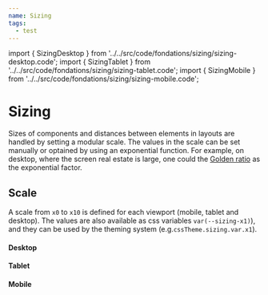 ```yaml
---
name: Sizing
tags:
  - test
---
```


<!-- CODE IMPORTS -->

import { SizingDesktop } from '../../src/code/fondations/sizing/sizing-desktop.code';
import { SizingTablet } from '../../src/code/fondations/sizing/sizing-tablet.code';
import { SizingMobile } from '../../src/code/fondations/sizing/sizing-mobile.code';

<!-- END CODE IMPORTS -->

# Sizing

Sizes of components and distances between elements in layouts are handled by setting a modular scale. The values
in the scale can be set manually or optained by using an exponential function. For example, on desktop, where
the screen real estate is large, one could the [Golden ratio](https://en.wikipedia.org/wiki/Golden_ratio) as the exponential factor.

## Scale

A scale from <Code>x0</Code> to <Code>x10</Code> is defined for each viewport (mobile, tablet and desktop).
The values are also available as css variables <Code>var(--sizing-x1)</Code>), and they can be used by the
theming system (e.g.<Code>cssTheme.sizing.var.x1</Code>).

#### Desktop

<SizingDesktop />

#### Tablet

<SizingTablet />

#### Mobile

<SizingMobile />

<br/>
<br/>
